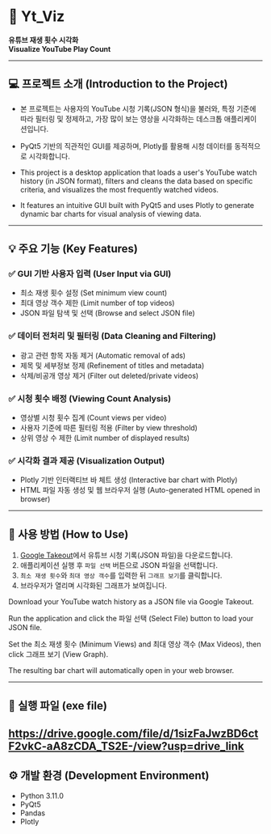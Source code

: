 # 🎥 Yt_Viz  
**유튜브 재생 횟수 시각화**  
**Visualize YouTube Play Count**

---

## 💻 프로젝트 소개 (Introduction to the Project)

- 본 프로젝트는 사용자의 YouTube 시청 기록(JSON 형식)을 불러와, 특정 기준에 따라 필터링 및 정제하고, 가장 많이 보는 영상을 시각화하는 데스크톱 애플리케이션입니다.  
- PyQt5 기반의 직관적인 GUI를 제공하며, Plotly를 활용해 시청 데이터를 동적적으로 시각화합니다.

- This project is a desktop application that loads a user's YouTube watch history (in JSON format), filters and cleans the data based on specific criteria, and visualizes the most frequently watched videos.  
- It features an intuitive GUI built with PyQt5 and uses Plotly to generate dynamic bar charts for visual analysis of viewing data.

---

## 💡 주요 기능 (Key Features)

### ✅ GUI 기반 사용자 입력 (User Input via GUI)
- 최소 재생 횟수 설정 (Set minimum view count)  
- 최대 영상 객수 제한 (Limit number of top videos)  
- JSON 파일 탐색 및 선택 (Browse and select JSON file)

### ✅ 데이터 전처리 및 필터링 (Data Cleaning and Filtering)
- 광고 관련 항목 자동 제거 (Automatic removal of ads)  
- 제목 및 세부정보 정제 (Refinement of titles and metadata)  
- 삭제/비공개 영상 제거 (Filter out deleted/private videos)

### ✅ 시청 횟수 배정 (Viewing Count Analysis)
- 영상별 시청 횟수 집계 (Count views per video)  
- 사용자 기준에 따른 필터링 적용 (Filter by view threshold)  
- 상위 영상 수 제한 (Limit number of displayed results)

### ✅ 시각화 결과 제공 (Visualization Output)
- Plotly 기반 인터랙티브 바 체트 생성 (Interactive bar chart with Plotly)  
- HTML 파일 자동 생성 및 웹 브라우저 실행 (Auto-generated HTML opened in browser)

---

## 📂 사용 방법 (How to Use)
1. [Google Takeout](https://takeout.google.com/)에서 유튜브 시청 기록(JSON 파일)을 다운로드합니다.  
2. 애플리케이션 실행 후 `파일 선택` 버튼으로 JSON 파일을 선택합니다.  
3. `최소 재생 횟수`와 `최대 영상 객수`를 입력한 뒤 `그래프 보기`를 클릭합니다.  
4. 브라우저가 열리며 시각화된 그래프가 보여집니다.


Download your YouTube watch history as a JSON file via Google Takeout.

Run the application and click the 파일 선택 (Select File) button to load your JSON file.

Set the 최소 재생 횟수 (Minimum Views) and 최대 영상 객수 (Max Videos), then click 그래프 보기 (View Graph).

The resulting bar chart will automatically open in your web browser.

---
## 🔗 실행 파일 (exe file) 
https://drive.google.com/file/d/1sizFaJwzBD6ctF2vkC-aA8zCDA_TS2E-/view?usp=drive_link
---

## ⚙️ 개발 환경 (Development Environment)
- Python 3.11.0  
- PyQt5  
- Pandas  
- Plotly

